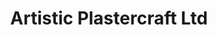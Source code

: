 ---
title: "Artistic Plastercraft Ltd"
url: /bath/artistic-plastercraft-ltd/
shop: interior decoration
---